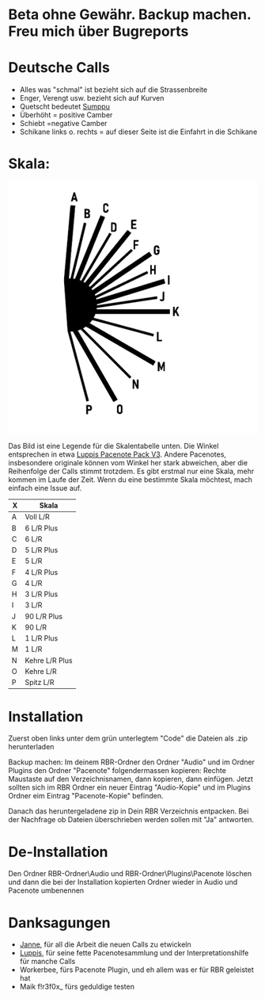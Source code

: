 # Beta ohne Gewähr. Backup machen. Freu mich über Bugreports

# Deutsche Calls
- Alles was "schmal" ist bezieht sich auf die Strassenbreite
- Enger, Verengt usw. bezieht sich auf Kurven
- Quetscht bedeutet [Sumppu](Plugins/Pacenote/Bilder/sumppu.png)
- Überhöht = positive Camber
- Schiebt =negative Camber
- Schikane links o. rechts = auf dieser Seite ist die Einfahrt in die Schikane

# Skala:

![Skala](Plugins/Pacenote/Bilder/skala.png)

Das Bild ist eine Legende für die Skalentabelle unten. Die Winkel entsprechen in etwa [Luppis Pacenote Pack V3](https://discord.com/channels/723091638951608320/1106176825442435142/1106176825442435142). Andere Pacenotes, insbesondere originale können vom Winkel her stark abweichen, aber die Reihenfolge der Calls stimmt trotzdem. Es gibt erstmal nur eine Skala, mehr kommen im Laufe der Zeit. Wenn du eine bestimmte Skala möchtest, mach einfach eine Issue auf.

| X | Skala       |
|---| ---------------|
| A | Voll L/R       |
| B | 6 L/R Plus     |
| C | 6 L/R          |
| D | 5 L/R Plus     |
| E | 5 L/R          |
| F | 4 L/R Plus     |
| G | 4 L/R          |
| H | 3 L/R Plus     |
| I | 3 L/R          |
| J | 90 L/R Plus    |
| K | 90 L/R         |
| L | 1 L/R Plus     |
| M | 1 L/R          |
| N | Kehre L/R Plus |
| O | Kehre L/R      |
| P | Spitz L/R      |

# Installation
Zuerst oben links unter dem grün unterlegtem "Code" die Dateien als .zip herunterladen

Backup machen: Im deinem RBR-Ordner den Ordner "Audio" und im Ordner Plugins den Ordner "Pacenote" folgendermassen kopieren: Rechte Maustaste auf den Verzeichnisnamen, dann kopieren, dann einfügen. Jetzt sollten sich im RBR Ordner ein neuer Eintrag "Audio-Kopie" und im Plugins Ordner eim Eintrag "Pacenote-Kopie" befinden.

Danach das heruntergeladene zip in Dein RBR Verzeichnis entpacken. Bei der Nachfrage ob Dateien überschrieben werden sollen mit "Ja" antworten.

# De-Installation
Den Ordner RBR-Ordner\Audio und RBR-Ordner\Plugins\Pacenote löschen und dann die bei der Installation kopierten Ordner wieder in Audio und Pacenote umbenennen

# Danksagungen

- [Janne](https://www.youtube.com/c/JanneLaahanen), für all die Arbeit die neuen Calls zu etwickeln
- [Luppis](https://discord.com/channels/723091638951608320/1106176825442435142/1106176825442435142), für seine fette Pacenotesammlung und der Interpretationshilfe für manche Calls
- Workerbee, fürs Pacenote Plugin, und eh allem was er für RBR geleistet hat
- Maik f!r3f0x_ fürs geduldige testen

